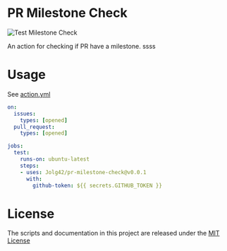 # PR Milestone Check

![Test Milestone Check](https://github.com/Jolg42/milestone-check/workflows/Test%20Milestone%20Check/badge.svg)

An action for checking if PR have a milestone.
ssss
# Usage

See [action.yml](action.yml)

```yaml
on:
  issues:
    types: [opened]
  pull_request:
    types: [opened]

jobs:
  test:
    runs-on: ubuntu-latest
    steps:
    - uses: Jolg42/pr-milestone-check@v0.0.1
      with:
        github-token: ${{ secrets.GITHUB_TOKEN }}
```

# License

The scripts and documentation in this project are released under the [MIT License](LICENSE)

